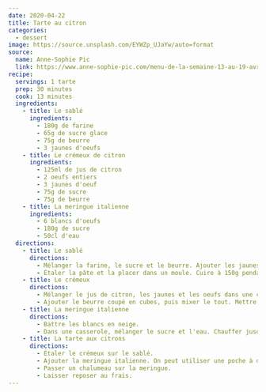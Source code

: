 ```yaml
---
date: 2020-04-22
title: Tarte au citron
categories:
  - dessert
image: https://source.unsplash.com/EYWZp_UJaYw/auto=format
source:
  name: Anne-Sophie Pic
  link: https://www.anne-sophie-pic.com/menu-de-la-semaine-13-au-19-avril-2/
recipe:
  servings: 1 tarte
  prep: 30 minutes
  cook: 13 minutes
  ingredients:
    - title: Le sablé
      ingredients:
        - 180g de farine
        - 65g de sucre glace
        - 75g de beurre
        - 3 jaunes d'oeufs
    - title: Le crémeux de citron
      ingredients:
        - 125ml de jus de citron
        - 2 oeufs entiers
        - 3 jaunes d'oeuf
        - 75g de sucre
        - 75g de beurre
    - title: La meringue italienne
      ingredients:
        - 6 blancs d'oeufs
        - 180g de sucre
        - 50cl d'eau
  directions:
    - title: Le sablé
      directions:
        - Mélanger la farine, le sucre et le beurre. Ajouter les jaunes d'oeuf et mélanger pour obtenir un boule. Mettre la pâte au réfrigérateur pendant au moins deux heures.
        - Étaler la pâte et la placer dans un moule. Cuire à 150g pendant 15 minutes.
    - title: Le crémeux
      directions:
        - Mélanger le jus de citron, les jaunes et les oeufs dans une casserole. Porter à ébullition et laisser refroidir jusqu'à 30°C.
        - Ajouter le beurre coupé en cubes, puis mixer le tout. Mettre le crémeux au réfrigérateur.
    - title: La meringue italienne
      directions:
        - Battre les blancs en neige.
        - Dans une casserole, mélanger le sucre et l'eau. Chauffer jusqu'à 121°C et ajouter aux blancs en continuant de battre pendant cinq minutes.
    - title: La tarte aux citrons
      directions:
        - Étaler le crémeux sur le sablé.
        - Ajouter la meringue italienne. On peut utiliser une poche à douille pour un effet plus professionnel.
        - Passer un chalumeau sur la meringue.
        - Laisser reposer au frais.
---
```

